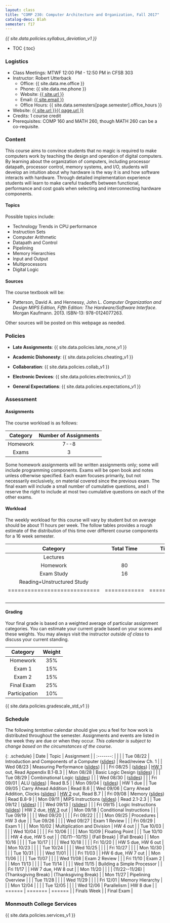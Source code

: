 ```yaml
---
layout: class
title: "COMP 230: Computer Architecture and Organization, Fall 2017"
catalog-desc: Blah
semester: f17
---
```


*{{ site.data.policies.syllabus_deviation_v1 }}*

* TOC
{:toc}

### Logistics

* Class Meetings: MTWF 12:00 PM - 12:50 PM in CFSB 303
* Instructor: Robert Utterback
  * Office: {{ site.data.me.office }}
  * Phone: {{ site.data.me.phone }}
  * Website: <a href="{{ site.url }}">{{ site.url }}</a>
  * Email: <a href="mailto:{{ site.email }}">{{ site.email }}</a>
  * Office Hours: {{ site.data.semesters[page.semester].office_hours }}
* Website: <a href="{{ site.url }}{{ page.url }}">{{ site.url }}{{ page.url }}</a>
* Credits: 1 course credit
* Prerequisites: COMP 160 and MATH 260, though MATH 260 can be a co-requisite.

### Content

This course aims to convince students that no magic is required to
make computers work by teaching the design and operation of digital
computers. By learning about the organization of computers, including
processor datapath, processor control, memory systems, and I/O,
students will develop an intuition about why hardware is the way it is
and how software interacts with hardware. Through detailed
implementation experience students will learn to make careful
tradeoffs between functional, performance and cost goals when
selecting and interconnecting hardware components.

#### Topics

Possible topics include:

* Technology Trends in CPU performance
* Instruction Sets
* Computer Arithmetic
* Datapath and Control
* Pipelining
* Memory Hierarchies
* Input and Output
* Multiprocessors
* Digital Logic

#### Sources

The course textbook will be:

* Patterson, David A. and Hennessy, John L. *Computer Organization and
Design MIPS Edition, Fifth Edition: The Hardware/Software
Interface*. Morgan Kaufmann. 2013. ISBN-13: 978-0124077263.

Other sources will be posted on this webpage as needed.

### Policies

* **Late Assignments**: {{ site.data.policies.late_none_v1 }}

* **Academic Dishonesty**: {{ site.data.policies.cheating_v1 }}

* **Collaboration**: {{ site.data.policies.collab_v1 }}

* **Electronic Devices**: {{ site.data.policies.electronics_v1 }}

* **General Expectations**: {{ site.data.policies.expectations_v1 }}

### Assessment

#### Assignments

The course workload is as follows:

| Category | Number of Assignments |
| :-----:  |             :-------: |
| Homework |                  7--8 |
| Exams    |                     3 |

Some homework assignments will be written assignments only; some will
include programming components. Exams will be open book and notes
unless otherwise specified. Each exam focuses primarily, but not
necessarily exclusively, on material covered since the previous
exam. The final exam will include a small number of cumulative
questions, and I reserve the right to include at most two cumulative
questions on each of the other exams.

#### Workload

The weekly workload for this course will vary by student but on
average should be about 11 hours per week. The follow tables provides
a rough estimate of the distribution of this time over different
course components for a 16 week semester.

| Category                     | Total Time   |     Time/week (hours) |
| :-----:                      | :-------:    |   :-----------------: |
| Lectures                     |              |                     3 |
| Homework                     | 80           |                     5 |
| Exam Study                   | 16           |                     1 |
| Reading+Unstructured Study   |              |                     2 |
| ============================ | ============ | ===================== |
|                              |              |                    11 |

#### Grading

Your final grade is based on a weighted average of particular
assignment categories. You can estimate your current grade based on
your scores and these weights. You may always visit the instructor
*outside of class* to discuss your current standing.

| Category      |    Weight |
| :-----:       | :-------: |
| Homework      |       35% |
| Exam 1        |       15% |
| Exam 2        |       15% |
| Final Exam    |       25% |
| Participation |       10% |

{{ site.data.policies.gradescale_std_v1 }}

### Schedule
The following *tentative* calendar should give you a feel for how work is
distributed throughout the semester. Assignments and events are listed
in the week they are due or when they occur. *This calendar is subject
to change based on the circumstances of the course*.

{: .schedule}
| Date           | Topic                                                            | Assignment                                   |
| :-------:      |                                                                  |                                              |
| Tue 08/22      | Introduction and Components of a Computer ([slides](./L01.pptx)) | Read/review Ch. 1                            |
| Wed 08/23      | Measuring Performance ([slides](./L02.pptx))                     |                                              |
| Fri 08/25      | ([slides](./L03.pptx))                                           | [HW 1](./hw1.pdf) out, Read Appendix B.1-B.3 |
| Mon 08/28      | Basic Logic Design ([slides](./L04.pptx))                        |                                              |
| Tue 08/29      | Combinational Logic ([slides](L05.pptx))                         |                                              |
| Wed 08/30      | ([slides](L06.pptx))                                             |                                              |
| Fri 09/01      | ALU ([slides](L07.pptx))                                         | Read B.5                                     |
| Mon 09/04      | ([slides](L08.pptx))                                             | HW 1 due                                     |
| Tue 09/05      | Carry Ahead Addition                                             | Read B.6                                     |
| Wed 09/06      | Carry Ahead Addition, Clocks ([slides](L09-10.pptx))             | [HW 2](./hw2.pdf) out, Read B.7              |
| Fri 09/08      | Memory ([slides](L11.pptx))                                      | Read B.8-9                                   |
| Mon 09/11      | MIPS Instructions ([slides](L12.pptx))                           | Read 2.1-2.3                                 |
| Tue 09/12      | ([slides](L13.pptx))                                             |                                              |
| Wed 09/13      | ([slides](L14.pptx))                                             |                                              |
| Fri 09/15      | Logic Instructions ([slides](L15.pptx))                          | HW 2 due, [HW 3](./hw3.pdf) out                           |
| Mon 09/18      | Conditional Instructions                                         |                                              |
| Tue 09/19      |                                                                  |                                              |
| Wed 09/20      |                                                                  |                                              |
| Fri 09/22      |                                                                  |                                              |
| Mon 09/25      | Procedures                                                       | HW 3 due                                     |
| Tue 09/26      |                                                                  |                                              |
| Wed 09/27      | Exam 1  Review                                                   |                                              |
| Fri 09/29      | Exam 1                                                           |                                              |
| Mon 10/02      | Multiplication and Division                                      | HW 4 out                                     |
| Tue 10/03      |                                                                  |                                              |
| Wed 10/04      |                                                                  |                                              |
| Fri 10/06      |                                                                  |                                              |
| Mon 10/09      | Floating Point                                                   |                                              |
| Tue 10/10      |                                                                  | HW 4 due, HW 5 out                           |
| (10/11--10/15) | (Fall Break)                                                     | (Fall Break)                                 |
| Mon 10/16      |                                                                  |                                              |
| Tue 10/17      |                                                                  |                                              |
| Wed 10/18      |                                                                  |                                              |
| Fri 10/20      |                                                                  | HW 5 due, HW 6 out                           |
| Mon 10/23      |                                                                  |                                              |
| Tue 10/24      |                                                                  |                                              |
| Wed 10/25      |                                                                  |                                              |
| Fri 10/27      |                                                                  |                                              |
| Mon 10/30      |                                                                  |                                              |
| Tue 10/31      |                                                                  |                                              |
| Wed 11/01      |                                                                  |                                              |
| Fri 11/03      |                                                                  | HW 6 due, HW 7 out                           |
| Mon 11/06      |                                                                  |                                              |
| Tue 11/07      |                                                                  |                                              |
| Wed 11/08      | Exam 2 Review                                                    |                                              |
| Fri 11/10      | Exam 2                                                           |                                              |
| Mon 11/13      |                                                                  |                                              |
| Tue 11/14      |                                                                  |                                              |
| Wed 11/15      | Building a Simple Processor                                      |                                              |
| Fri 11/17      |                                                                  | HW 7 due, HW 8 out                           |
| Mon 11/20      |                                                                  |                                              |
| (11/22--11/26) | (Thanksgiving Break)                                             | (Thanksgiving Break)                         |
| Mon 11/27      | Pipelining Overview                                              |                                              |
| Tue 11/28      |                                                                  |                                              |
| Wed 11/29      |                                                                  |                                              |
| Fri 12/01      | Memory Hierarchy                                                 |                                              |
| Mon 12/04      |                                                                  |                                              |
| Tue 12/05      |                                                                  |                                              |
| Wed 12/06      | Parallelism                                                      | HW 8 due                                     |
| ======         | =======                                                          | ======                                       |
| Finals Week    |                                                                  | Final Exam                                   |

### Monmouth College Services

{{ site.data.policies.services_v1 }}
